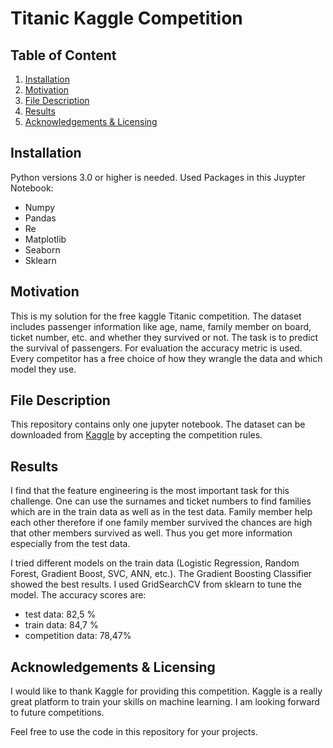 
# Titanic Kaggle Competition

## Table of Content

1. [Installation](#installation)
2. [Motivation](#motivation)
3. [File Description](#description)
4. [Results](#results)
5. [Acknowledgements & Licensing](#acknowledgements--licensing)

## Installation <a name="installation"/>

Python versions 3.0 or higher is needed. Used Packages in this Juypter Notebook:

- Numpy
- Pandas
- Re
- Matplotlib
- Seaborn
- Sklearn

## Motivation <a name="motivation"/>

This is my solution for the free kaggle Titanic competition. The dataset includes passenger information
like age, name, family member on board, ticket number, etc. and whether they survived or not.
The task is to predict the survival of passengers. For evaluation the accuracy metric is used. Every
competitor has a free choice of how they wrangle the data and which model they use.

## File Description <a name="description"/>

This repository contains only one jupyter notebook. The dataset can be downloaded from [Kaggle](https://www.kaggle.com/competitions/titanic/data) by accepting the competition rules.

## Results <a name="results"/>

I find that the feature engineering is the most important task for this challenge. One can use the surnames and
ticket numbers to find families which are in the train data as well as in the test data. Family member help each
other therefore if one family member survived the chances are high that other members survived as well. Thus you
get more information especially from the test data.

I tried different models on the train data (Logistic Regression, Random Forest, Gradient Boost, SVC, ANN, etc.).
The Gradient Boosting Classifier showed the best results. I used GridSearchCV from sklearn to tune the model.
The accuracy scores are:

- test data: 82,5 %
- train data: 84,7 %
- competition data: 78,47%



## Acknowledgements & Licensing <a name="acknowledgements--licensing"/>

I would like to thank Kaggle for providing this competition. Kaggle is a really great platform to train your skills on machine learning. I am looking forward to future competitions.

Feel free to use the code in this repository for your projects.
